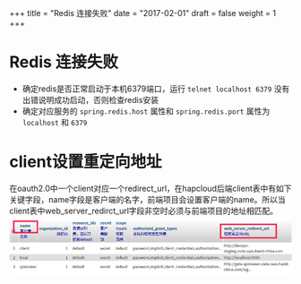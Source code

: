 +++
title = "Redis 连接失败"
date = "2017-02-01"
draft = false
weight = 1
+++

# Redis 连接失败

- 确定redis是否正常启动于本机6379端口，运行 `telnet localhost 6379` 没有出错说明成功启动，否则检查redis安装
- 确定对应服务的 `spring.redis.host` 属性和 `spring.redis.port` 属性为 `localhost` 和 `6379`

# client设置重定向地址

在oauth2.0中一个client对应一个redirect_url，在hapcloud后端client表中有如下关键字段，name字段是客户端的名字，前端项目会设置客户端的name。所以当client表中web_server_redirct_url字段非空时必须与前端项目的地址相匹配。
![](./images/client.png)
